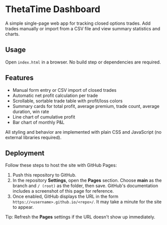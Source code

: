 # ThetaTime Dashboard

A simple single-page web app for tracking closed options trades. Add trades manually or import from a CSV file and view summary statistics and charts.

## Usage

Open `index.html` in a browser. No build step or dependencies are required.

## Features

- Manual form entry or CSV import of closed trades
- Automatic net profit calculation per trade
- Scrollable, sortable trade table with profit/loss colors
- Summary cards for total profit, average premium, trade count, average duration, win rate
- Line chart of cumulative profit
- Bar chart of monthly P&L

All styling and behavior are implemented with plain CSS and JavaScript (no external libraries required).

## Deployment

Follow these steps to host the site with GitHub Pages:

1. Push this repository to GitHub.
2. In the repository **Settings**, open the **Pages** section. Choose **main** as the branch and `/ (root)` as the folder, then save. GitHub's documentation includes a screenshot of this page for reference.
3. Once enabled, GitHub displays the URL in the form `https://<username>.github.io/<repo>/`. It may take a minute for the site to appear.

Tip: Refresh the **Pages** settings if the URL doesn't show up immediately.

